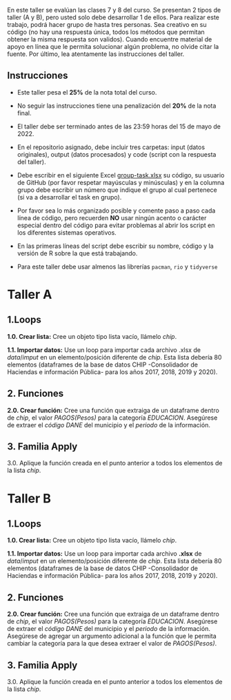 En este taller se evalúan las clases 7 y 8 del curso. Se presentan 2 tipos de taller (A y B), pero usted solo debe desarrollar 1 de ellos. Para realizar este trabajo, podrá hacer grupo de hasta tres personas. Sea creativo en su código (no hay una respuesta única, todos los métodos que permitan obtener la misma respuesta son validos). Cuando encuentre material de apoyo en línea que le permita solucionar algún problema, no olvide citar la fuente. Por último, lea atentamente las instrucciones del taller.

<!----------------------------------------------------------------------------->
## Instrucciones

* Este taller pesa el **25%** de la nota total del curso.

* No seguir las instrucciones tiene una penalización del **20%** de la nota final.

* El taller debe ser terminado antes de las 23:59 horas del 15 de mayo de 2022.

* En el repositorio asignado, debe incluir tres carpetas: input (datos originales), output (datos procesados) y code (script con la respuesta del taller).

* Debe escribir en  el siguiente Excel [group-task.xlsx](\href{https://uniandes-my.sharepoint.com/:x:/g/personal/ef_martinezg_uniandes_edu_co/EVRAqeHLnEpEmlPTtvIApt8BXdxRDCGb3jIFLieUSAB8Yg) su código, su usuario de GitHub (por favor respetar mayúsculas y minúsculas) y en la columna grupo debe escribir un número que indique el grupo al cual pertenece (si va a desarrollar el task en grupo). 

* Por favor sea lo más organizado posible y comente paso a paso cada línea de código, pero recuerden **NO** usar ningún acento o carácter especial dentro del código para evitar problemas al abrir los script en los diferentes sistemas operativos.

* En las primeras líneas del script debe escribir su nombre, código y la versión de R sobre la que está trabajando.

* Para este taller debe usar almenos las librerías `pacman`, `rio` y `tidyverse`


<!----------------------------------------------------------------------------->
# Taller A

<!------------------->
## 1.Loops 

**1.0. Crear lista:** Cree un objeto tipo lista vacío, llámelo $chip$.

**1.1. Importar datos:** Use un loop para importar cada archivo .xlsx de $data/imput$ en un elemento/posición diferente de $chip$. Esta lista debería 80 elementos (dataframes de la base de datos CHIP -Consolidador de Haciendas e información Pública- para los años 2017, 2018, 2019 y 2020).

<!------------------->
## 2. Funciones

**2.0. Crear función:** Cree una función que extraiga de un dataframe dentro de $chip$, el valor *PAGOS(Pesos)* para la categoría *EDUCACION*. Asegúrese de extraer el *código DANE* del municipio y el *periodo* de la información.

<!------------------->
## 3. Familia Apply

3.0. Aplique la función creada en el punto anterior a todos los elementos de la lista $chip$.


<!----------------------------------------------------------------------------->
# Taller B

<!------------------->
## 1.Loops 

**1.0. Crear lista:** Cree un objeto tipo lista vacío, llámelo $chip$.

**1.1. Importar datos:** Use un loop para importar cada archivo **.xlsx** de $data/imput$ en un elemento/posición diferente de $chip$. Esta lista debería 80 elementos (dataframes de la base de datos CHIP -Consolidador de Haciendas e información Pública- para los años 2017, 2018, 2019 y 2020).

<!------------------->
## 2. Funciones

**2.0. Crear función:** Cree una función que extraiga de un dataframe dentro de $chip$, el valor *PAGOS(Pesos)* para la categoría *EDUCACION*. Asegúrese de extraer el *código DANE* del municipio y el *periodo* de la información. Asegúrese de agregar un argumento adicional a la función que le permita cambiar la categoría para la que desea extraer el valor de *PAGOS(Pesos)*.

<!------------------->
## 3. Familia Apply

3.0. Aplique la función creada en el punto anterior a todos los elementos de la lista $chip$.


